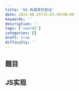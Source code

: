 ```yaml
---
title: '66.构建乘积数组'
date: 2021-08-25T15:03:58+08:00
keywords: ''
description: ''
tags: ['sword2']
categories: []
draft: true
difficulty: ''
---
```


## 题目


## JS实现 

```javascript

```

